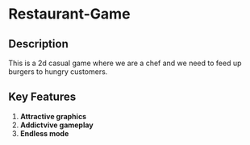 # Restaurant-Game

## Description

This is a 2d casual game where we are a chef and we need to feed up burgers to hungry customers.

## Key Features

1. **Attractive graphics**
2. **Addictvive gameplay**
3. **Endless mode**
